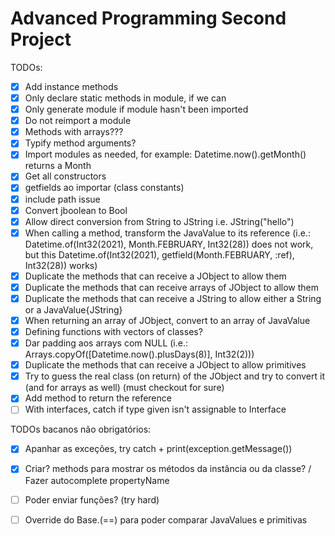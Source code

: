 # Advanced Programming Second Project

TODOs:
- [X] Add instance methods
- [X] Only declare static methods in module, if we can
- [X] Only generate module if module hasn't been imported
- [X] Do not reimport a module
- [X] Methods with arrays???
- [X] Typify method arguments?
- [X] Import modules as needed, for example: Datetime.now().getMonth() returns a Month
- [X] Get all constructors
- [X] getfields ao importar (class constants)
- [X] include path issue
- [X] Convert jboolean to Bool
- [X] Allow direct conversion from String to JString i.e. JString("hello")
- [X] When calling a method, transform the JavaValue to its reference (i.e.: Datetime.of(Int32(2021), Month.FEBRUARY, Int32(28)) does not work, but
  this Datetime.of(Int32(2021), getfield(Month.FEBRUARY, :ref), Int32(28)) works)
- [X] Duplicate the methods that can receive a JObject to allow them
- [X] Duplicate the methods that can receive arrays of JObject to allow them
- [X] Duplicate the methods that can receive a JString to allow either a String or a JavaValue{JString}
- [X] When returning an array of JObject, convert to an array of JavaValue
- [X] Defining functions with vectors of classes?
- [X] Dar padding aos arrays com NULL (i.e.: Arrays.copyOf([Datetime.now().plusDays(8)], Int32(2)))
- [X] Duplicate the methods that can receive a JObject to allow primitives
- [X] Try to guess the real class (on return) of the JObject and try to convert it (and for arrays as well) (must checkout for sure)
- [X] Add method to return the reference
- [ ] With interfaces, catch if type given isn't assignable to Interface

TODOs bacanos não obrigatórios:
- [X] Apanhar as exceções, try catch + print(exception.getMessage())
- [x] Criar? methods para mostrar os métodos da instância ou da classe? / Fazer autocomplete propertyName
- [ ] Poder enviar funções? (try hard)
- [ ] Override do Base.(==) para poder comparar JavaValues e primitivas

